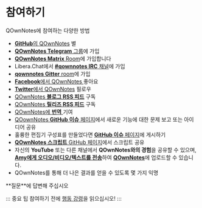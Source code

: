# 참여하기

QOwnNotes에 참여하는 다양한 방법

- [**GitHub**의 QOwnNotes](https://github.com/pbek/QOwnNotes) 별
- [**QOwnNotes Telegram** 그룹](https://t.me/QOwnNotes)에 가입
- [**QOwnNotes Matrix** Room](https://matrix.to/#/#qownnotes:matrix.org)에 가입합니다
- Libera.Chat에서 [**#qownnotes IRC** 채널](https://web.libera.chat/#qownnotes)에 가입
- [**qownnotes Gitter** room](https://gitter.im/qownnotes/qownnotes)에 가입
- [**Facebook**에서 QOwnNotes ](https://www.facebook.com/QOwnNotes/)좋아요
- [**Twitter**에서 QOwnNotes](https://twitter.com/QOwnNotes) 필로우
- [QOwnNotes **블로그 RSS 피드**](https://feeds.feedburner.com/QOwnNotesBlog) 구독
- [QOwnNotes **릴리즈 RSS 피드**](https://feeds.feedburner.com/QOwnNotesReleases) 구독
- [QOwnNotes에 **번역** ](translation.md)기여
- [QOownNotes **GitHub 이슈** 페이지](https://github.com/pbek/QOwnNotes/issues)에서 새로운 기능에 대한 문제 보고 또는 아이디어 공유
- 훌륭한 편집기 구성표를 만들었다면 [**GitHub 이슈** 페이지](https://github.com/pbek/QOwnNotes/issues)에 게시하기
- [**QOwnNotes 스크립트** GitHub 페이지](https://github.com/qownnotes/scripts)에서 스크립트 공유
- 자신의 **YouTube** 또는 다른 채널에서 **QOwnNotes와의 경험**을 공유할 수 있으며, [**Amy에게 오디오/비디오/텍스트를 전송**](mailto:amydoralang@aol.de)하여 [**QOwnNotes**](https://www.youtube.com/channel/UC6Xpk_B1MFfvhBCsH_MrOEw/videos)에 업로드할 수 있습니다.
- QOwnNotes를 통해 더 나은 결과를 얻을 수 있도록 몇 가지 익명

**질문</a>**에 답변해 주십시오</li> </ul> 
  
  ::: 중요 팁 참여하기 전에 [행동 강령](./code-of-conduct.md)을 읽으십시오! :::
